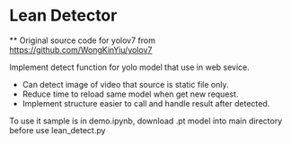 # Lean Detector

** Original source code for yolov7 from https://github.com/WongKinYiu/yolov7

Implement detect function for yolo model that use in web sevice.
- Can detect image of video that source is static file only.
- Reduce time to reload same model when get new request.
- Implement structure easier to call and handle result after detected.

To use it sample is in demo.ipynb, download .pt model into main directory before use lean_detect.py
